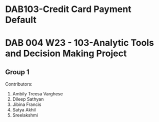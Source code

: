 # DAB103-Credit Card Payment Default
# DAB 004 W23 - 103-Analytic Tools and Decision Making Project
## Group 1 

Contributors:
  1. Ambily Treesa Varghese
  2. Dileep Sathyan
  3. Jibina Francis
  4. Satya Akhil
  5. Sreelakshmi 
